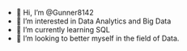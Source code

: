 - 👋 Hi, I’m @Gunner8142
- 👀 I’m interested in Data Analytics and Big Data
- 🌱 I’m currently learning SQL
- 💞️ I’m looking to better myself in the field of Data.


<!---
Gunner8142/Gunner8142 is a ✨ special ✨ repository because its `README.md` (this file) appears on your GitHub profile.
You can click the Preview link to take a look at your changes.
--->
